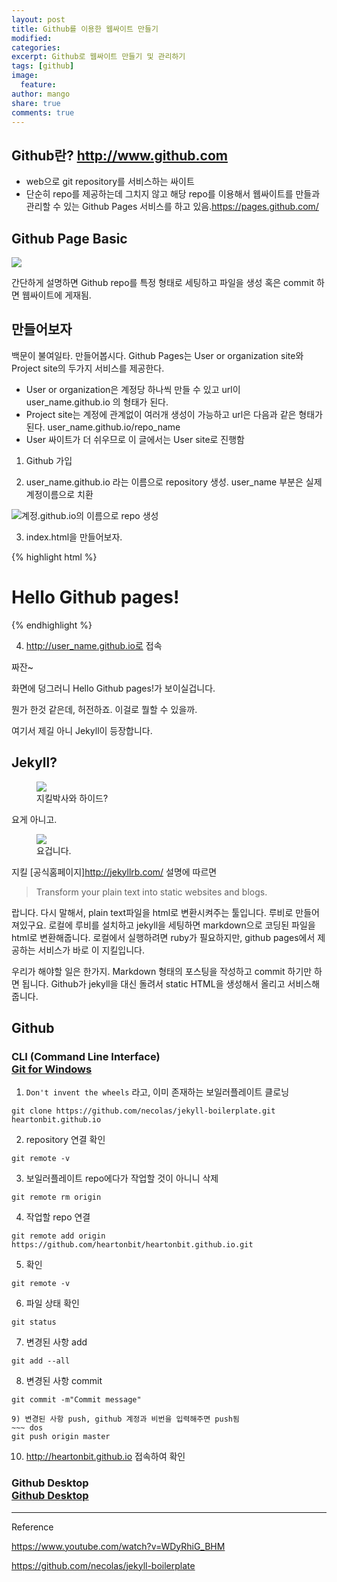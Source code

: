 ```yaml
---
layout: post
title: Github를 이용한 웹싸이트 만들기
modified: 
categories: 
excerpt: Github로 웹싸이트 만들기 및 관리하기 
tags: [github]
image: 
  feature: 
author: mango
share: true
comments: true  
---
```


## Github란? <http://www.github.com>

* web으로 git repository를 서비스하는 싸이트
* 단순히 repo를 제공하는데 그치지 않고 해당 repo를 이용해서 웹싸이트를 만들과 관리할 수 있는 Github Pages 서비스를 하고 있음.<https://pages.github.com/>


## Github Page Basic 

![](http://comoyo.github.io/assets/img/posts/comoyo_jekyll_blog.png)


간단하게 설명하면 Github repo를 특정 형태로 세팅하고 파일을 생성 혹은 commit 하면 웹싸이트에 게재됨.


## 만들어보자

백문이 불여일타. 만들어봅시다.
Github Pages는 User or organization site와 Project site의 두가지 서비스를 제공한다. 

* User or organization은 계정당 하나씩 만들 수 있고 url이 user_name.github.io 의 형태가 된다.
* Project site는 계정에 관계없이 여러개 생성이 가능하고 url은 다음과 같은 형태가 된다. user_name.github.io/repo_name
* User 싸이트가 더 쉬우므로 이 글에서는 User site로 진행함


1. Github 가입

2. user_name.github.io 라는 이름으로 repository 생성. user_name 부분은 실제 계정이름으로 치환

![계정.github.io의 이름으로 repo 생성](https://guides.github.com/features/pages/create-new-repo-screen.png)

3. index.html을 만들어보자. 

{% highlight html %}
<html>
<head><title>Hello Github</title></head>
<body>
<h1>Hello Github pages!</h1>
</body>
</html>
{% endhighlight %}

4. http://user_name.github.io로 접속

짜잔~


화면에 덩그러니 Hello Github pages!가 보이실겁니다. 


뭔가 한것 같은데, 허전하죠. 이걸로 뭘할 수 있을까. 


여기서 제길 아니 Jekyll이 등장합니다. 

## Jekyll?

<figure>
	<img src="http://images.moviepostershop.com/jekyll-movie-poster-2007-1020439848.jpg"></a>
	<figcaption>지킬박사와 하이드?</figcaption>
</figure>

요게 아니고.

<figure>
	<img src="http://jekyllrb.com/img/logo-2x.png"></a>
	<figcaption>요겁니다.</figcaption>
</figure>

지킬 [공식홈페이지]<http://jekyllrb.com/> 설명에 따르면 

>Transform your plain text into static websites and blogs.

랍니다. 다시 말해서, plain text파일을 html로 변환시켜주는 툴입니다. 루비로 만들어져있구요. 로컬에 루비를 설치하고 jekyll을 세팅하면 markdown으로 코딩된 파일을 html로 변환해줍니다. 
로컬에서 실행하려면 ruby가 필요하지만, github pages에서 제공하는 서비스가 바로 이 지킬입니다. 


우리가 해야할 일은 한가지. Markdown 형태의 포스팅을 작성하고 commit 하기만 하면 됩니다. Github가 jekyll을 대신 돌려서 static HTML을 생성해서 올리고 서비스해줍니다. 

## Github

### CLI (Command Line Interface) <div markdown="0"><a href="https://git-scm.com/download/win" class="btn btn-info">Git for Windows</a></div>

1) `Don't invent the wheels` 라고, 이미 존재하는 보일러플레이트 클로닝
~~~ dos
git clone https://github.com/necolas/jekyll-boilerplate.git heartonbit.github.io
~~~

2) repository 연결 확인
~~~ dos
git remote -v
~~~

3) 보일러플레이트 repo에다가 작업할 것이 아니니 삭제
~~~ dos
git remote rm origin
~~~

4) 작업할 repo 연결 
~~~ dos
git remote add origin https://github.com/heartonbit/heartonbit.github.io.git
~~~

5) 확인
~~~ dos
git remote -v
~~~

6) 파일 상태 확인
~~~ dos
git status
~~~

7) 변경된 사항 add
~~~ dos
git add --all
~~~

8) 변경된 사항 commit
~~~ dos
git commit -m"Commit message"

9) 변경된 사항 push, github 계정과 비번을 입력해주면 push됨
~~~ dos
git push origin master
~~~

10) http://heartonbit.github.io 접속하여 확인


### Github Desktop <div markdown="0"><a href="https://desktop.github.com/" class="btn btn-info">Github Desktop</a></div>





----
Reference

https://www.youtube.com/watch?v=WDyRhiG_BHM

https://github.com/necolas/jekyll-boilerplate

